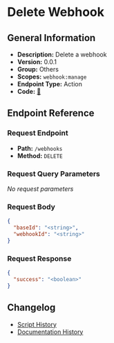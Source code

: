# Delete Webhook

## General Information

- **Description:** Delete a webhook
- **Version:** 0.0.1
- **Group:** Others
- **Scopes:** `webhook:manage`
- **Endpoint Type:** Action
- **Code:** [🔗](https://github.com/NangoHQ/integration-templates/tree/main/integrations/airtable/actions/delete-webhook.ts)


## Endpoint Reference

### Request Endpoint

- **Path:** `/webhooks`
- **Method:** `DELETE`

### Request Query Parameters

_No request parameters_

### Request Body

```json
{
  "baseId": "<string>",
  "webhookId": "<string>"
}
```

### Request Response

```json
{
  "success": "<boolean>"
}
```

## Changelog

- [Script History](https://github.com/NangoHQ/integration-templates/commits/main/integrations/airtable/actions/delete-webhook.ts)
- [Documentation History](https://github.com/NangoHQ/integration-templates/commits/main/integrations/airtable/actions/delete-webhook.md)

<!-- END  GENERATED CONTENT -->

